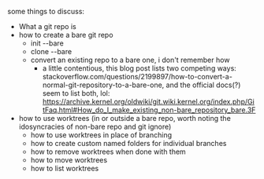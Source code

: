 some things to discuss:
- What a git repo is 
- how to create a bare git repo
    - init --bare
    - clone --bare
    - convert an existing repo to a bare one, i don't remember how
        - a little contentious, this blog post lists two competing ways: stackoverflow.com/questions/2199897/how-to-convert-a-normal-git-repository-to-a-bare-one, and the official docs(?) seem to list both, lol: https://archive.kernel.org/oldwiki/git.wiki.kernel.org/index.php/GitFaq.html#How_do_I_make_existing_non-bare_repository_bare.3F
- how to use worktrees (in or outside a bare repo, worth noting the idosyncracies of non-bare repo and git ignore)
    - how to use worktrees in place of branching
    - how to create custom named folders for individual branches
    - how to remove worktrees when done with them
    - how to move worktrees
    - how to list worktrees
